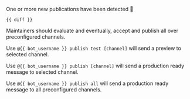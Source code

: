 One or more new publications have been detected 🎉

```
{{ diff }}
```

Maintainers should evaluate and eventually, accept and publish all over
preconfigured channels.

Use `@{{ bot_username }} publish test [channel]` will send a preview to selected
channel.

Use `@{{ bot_username }} publish [channel]` will send a production ready message
to selected channel.

Use `@{{ bot_username }} publish all` will send a production ready message to
all preconfigured channels.
